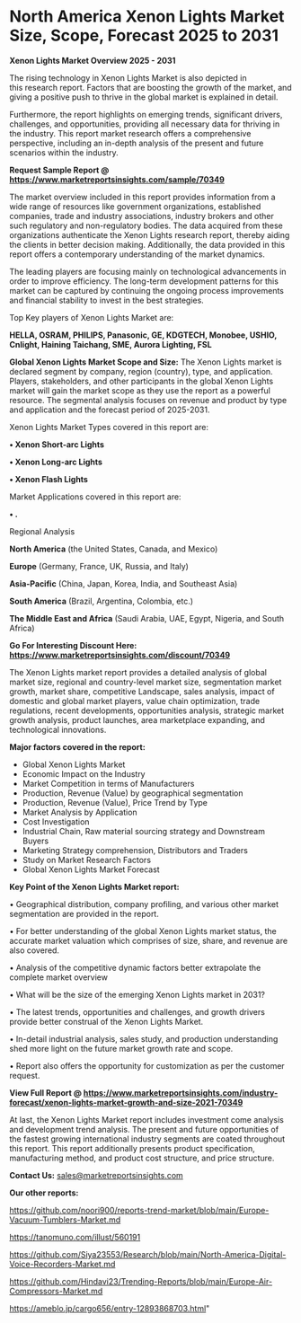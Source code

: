 # North America Xenon Lights Market Size, Scope, Forecast 2025 to 2031

<Strong> Xenon Lights Market Overview 2025 - 2031</strong>

The rising technology in Xenon Lights Market is also depicted in this research report. Factors that are boosting the growth of the market, and giving a positive push to thrive in the global market is explained in detail.

Furthermore, the report highlights on emerging trends, significant drivers, challenges, and opportunities, providing all necessary data for thriving in the industry. This report market research offers a comprehensive perspective, including an in-depth analysis of the present and future scenarios within the industry.

<strong>Request Sample Report @ <a href=https://www.marketreportsinsights.com/sample/70349>https://www.marketreportsinsights.com/sample/70349</a></strong>

The market overview included in this report provides information from a wide range of resources like government organizations, established companies, trade and industry associations, industry brokers and other such regulatory and non-regulatory bodies. The data acquired from these organizations authenticate the Xenon Lights research report, thereby aiding the clients in better decision making. Additionally, the data provided in this report offers a contemporary understanding of the market dynamics.

The leading players are focusing mainly on technological advancements in order to improve efficiency. The long-term development patterns for this market can be captured by continuing the ongoing process improvements and financial stability to invest in the best strategies.

Top Key players of Xenon Lights Market are:

<strong>HELLA, OSRAM, PHILIPS, Panasonic, GE, KDGTECH, Monobee, USHIO, Cnlight, Haining Taichang, SME, Aurora Lighting, FSL</strong>

<strong><b>Global Xenon Lights Market Scope and Size:</b></strong>
The Xenon Lights market is declared segment by company, region (country), type, and application. Players, stakeholders, and other participants in the global Xenon Lights market will gain the market scope as they use the report as a powerful resource. The segmental analysis focuses on revenue and product by type and application and the forecast period of 2025-2031.

Xenon Lights Market Types covered in this report are:

<strong>• Xenon Short-arc Lights

• Xenon Long-arc Lights

• Xenon Flash Lights</strong>

Market Applications covered in this report are:

<strong>• .</strong> 

Regional Analysis

<strong>North America</strong> (the United States, Canada, and Mexico)

<strong>Europe</strong> (Germany, France, UK, Russia, and Italy)

<strong>Asia-Pacific</strong> (China, Japan, Korea, India, and Southeast Asia)

<strong>South America</strong> (Brazil, Argentina, Colombia, etc.)

<strong>The Middle East and Africa</strong> (Saudi Arabia, UAE, Egypt, Nigeria, and South Africa)

<strong>Go For Interesting Discount Here: <a href=https://www.marketreportsinsights.com/discount/70349>https://www.marketreportsinsights.com/discount/70349</a></strong>

The Xenon Lights market report provides a detailed analysis of global market size, regional and country-level market size, segmentation market growth, market share, competitive Landscape, sales analysis, impact of domestic and global market players, value chain optimization, trade regulations, recent developments, opportunities analysis, strategic market growth analysis, product launches, area marketplace expanding, and technological innovations.

<strong><b>Major factors covered in the report:</b></strong>
<ul>
  <li>Global Xenon Lights Market </li>
  <li>Economic Impact on the Industry</li>
  <li>Market Competition in terms of Manufacturers</li>
  <li>Production, Revenue (Value) by geographical segmentation</li>
  <li>Production, Revenue (Value), Price Trend by Type</li>
  <li>Market Analysis by Application</li>
  <li>Cost Investigation</li>
  <li>Industrial Chain, Raw material sourcing strategy and Downstream Buyers</li>
  <li>Marketing Strategy comprehension, Distributors and Traders</li>
  <li>Study on Market Research Factors</li>
  <li>Global Xenon Lights Market Forecast</li>
</ul>

<strong><b>Key Point of the Xenon Lights Market report:</b></strong>

• Geographical distribution, company profiling, and various other market segmentation are provided in the report.

• For better understanding of the global Xenon Lights market status, the accurate market valuation which comprises of size, share, and revenue are also covered.

• Analysis of the competitive dynamic factors better extrapolate the complete market overview

• What will be the size of the emerging Xenon Lights market in 2031?

• The latest trends, opportunities and challenges, and growth drivers provide better construal of the Xenon Lights Market.

• In-detail industrial analysis, sales study, and production understanding shed more light on the future market growth rate and scope.

• Report also offers the opportunity for customization as per the customer request.

<strong><b>View Full Report @ <a href=https://www.marketreportsinsights.com/industry-forecast/xenon-lights-market-growth-and-size-2021-70349>https://www.marketreportsinsights.com/industry-forecast/xenon-lights-market-growth-and-size-2021-70349</a></b></strong>


At last, the Xenon Lights Market report includes investment come analysis and development trend analysis. The present and future opportunities of the fastest growing international industry segments are coated throughout this report. This report additionally presents product specification, manufacturing method, and product cost structure, and price structure.

<strong>Contact Us:</strong>
sales@marketreportsinsights.com

<strong>Our other reports:</strong>

<a href=https://github.com/noori900/reports-trend-market/blob/main/Europe-Vacuum-Tumblers-Market.md>https://github.com/noori900/reports-trend-market/blob/main/Europe-Vacuum-Tumblers-Market.md</a>

<a href=https://tanomuno.com/illust/560191>https://tanomuno.com/illust/560191</a>

<a href=https://github.com/Siya23553/Research/blob/main/North-America-Digital-Voice-Recorders-Market.md>https://github.com/Siya23553/Research/blob/main/North-America-Digital-Voice-Recorders-Market.md</a>

<a href=https://github.com/Hindavi23/Trending-Reports/blob/main/Europe-Air-Compressors-Market.md>https://github.com/Hindavi23/Trending-Reports/blob/main/Europe-Air-Compressors-Market.md</a>

<a href=https://ameblo.jp/cargo656/entry-12893868703.html>https://ameblo.jp/cargo656/entry-12893868703.html</a>"
